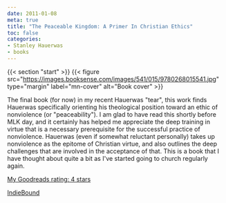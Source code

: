 ```yaml
---
date: 2011-01-08
meta: true
title: "The Peaceable Kingdom: A Primer In Christian Ethics"
toc: false
categories:
- Stanley Hauerwas
- books
---
```


{{< section "start" >}}
{{< figure src="https://images.booksense.com/images/541/015/9780268015541.jpg" type="margin" label="mn-cover" alt="Book cover" >}}

The final book (for now) in my recent Hauerwas "tear", this work finds Hauerwas specifically orienting his theological position toward an ethic of nonviolence (or "peaceability"). I am glad to have read this shortly before MLK day, and it certainly has helped me appreciate the deep training in virtue that is a necessary prerequisite for the successful practice of nonviolence. Hauerwas (even if somewhat reluctant personally) takes up nonviolence as the epitome of Christian virtue, and also outlines the deep challenges that are involved in the acceptance of that. This is a book that I have thought about quite a bit as I've started going to church regularly again.

[My Goodreads rating: 4 stars](https://www.goodreads.com/review/show/139422337)  

[IndieBound](https://www.indiebound.org/book/9780268015541)
